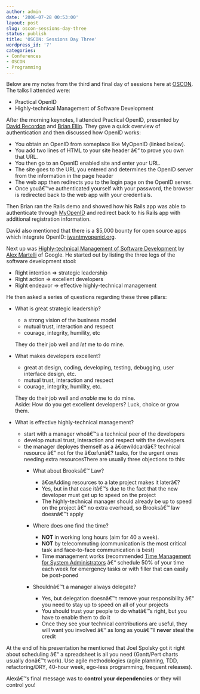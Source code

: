 ```yaml
---
author: admin
date: '2006-07-28 00:53:00'
layout: post
slug: oscon-sessions-day-three
status: publish
title: 'OSCON: Sessions Day Three'
wordpress_id: '7'
categories:
- Conferences
- OSCON
- Programming
---
```


Below are my notes from the third and final day of sessions here at
[OSCON](http://conferences.oreillynet.com/os2006/). The talks I attended
were:

-   Practical OpenID
-   Highly-technical Management of Software Development

After the morning keynotes, I attended Practical OpenID, presented by
[David Recordon](http://seanmountcastle.com/davidrecordon.com) and
[Brian Ellin](http://brianellin.com). They gave a quick overview of
authentication and then discussed how OpenID works:

-   You obtain an OpenID from someplace like MyOpenID (linked below).
-   You add two lines of HTML to your site header â€“ to prove you own
    that URL.
-   You then go to an OpenID enabled site and enter your URL.
-   The site goes to the URL you entered and determines the OpenID
    server from the information in the page header
-   The web app then redirects you to the login page on the OpenID
    server.
-   Once youâ€™ve authenticated yourself with your password, the browser
    is redirected back to the web app with your credentials.

Then Brian ran the Rails demo and showed how his Rails app was able to
authenticate through [MyOpenID](http://www.myopenid.com) and redirect
back to his Rails app with additional registration information.

David also mentioned that there is a $5,000 bounty for open source apps
which integrate OpenID:
[iwantmyopenid.org](http://iwantmyopenid.org/bounty).

Next up was [Highly-technical Management of Software
Development](http://conferences.oreillynet.com/cs/os2006/view/e_sess/8694)
by [Alex Martelli](http://www.aleax.it) of Google. He started out by
listing the three legs of the software development stool:

-   Right intention =\> strategic leadership
-   Right action =\> excellent developers
-   Right endeavor =\> effective highly-technical management

He then asked a series of questions regarding these three pillars:

-   What is great strategic leadership?
    -   a strong vision of the business model
    -   mutual trust, interaction and respect
    -   courage, integrity, humility, etc

    They do their job well and *let* me to do mine.
-   What makes developers excellent?
    -   great at design, coding, developing, testing, debugging, user
        interface design, etc.
    -   mutual trust, interaction and respect
    -   courage, integrity, humility, etc.

    They do their job well and *enable* me to do mine.\
     Aside: How do you get excellent developers? Luck, choice or grow
    them.
-   What is effective highly-technical management?
    -   start with a manager whoâ€™s a technical peer of the developers
    -   develop mutual trust, interaction and respect with the
        developers
    -   the manager deployes themself as a â€œwildcardâ€? technical
        resource â€“ not for the â€œfunâ€? tasks, for the urgent ones
        needing extra resourcesThere are usually three objections to
        this:
        -   What about Brooksâ€™ Law?
            -   â€œAdding resources to a late project makes it laterâ€?
            -   Yes, but in that case itâ€™s due to the fact that the
                new developer must get up to speed on the project
            -   The highly-technical manager should already be up to
                speed on the project â€“ no extra overhead, so Brooksâ€™
                law doesnâ€™t apply

        -   Where does one find the time?
            -   **NOT** in working long hours (aim for 40 a week).
            -   **NOT** by telecommuting (communication is the most
                critical task and face-to-face communication is best)
            -   Time management works (recommended [Time Management for
                System
                Administrators](http://www.amazon.com/gp/product/0596007833/sr=8-2/qid=1154131620/ref=pd_bbs_2/104-0491953-9680738?ie=UTF8)
                â€“ schedule 50% of your time each week for emergency
                tasks or with filler that can easily be post-poned

        -   Shouldnâ€™t a manager always delegate?
            -   Yes, but delegation doesnâ€™t remove your responsibility
                â€“ you need to stay up to speed on all of your projects
            -   You should trust your people to do whatâ€™s right, but
                you have to enable them to do it
            -   Once they see your technical contributions are useful,
                they will want you involved â€“ as long as youâ€™ll
                **never** steal the credit

At the end of his presentation he mentioned that Joel Spolsky got it
right about scheduling â€“ a spreadsheet is all you need (Gantt/Pert
charts usually donâ€™t work). Use agile methodologies (agile planning,
TDD, refactoring/DRY, 40-hour week, ego-less programming, frequent
releases).

Alexâ€™s final message was to **control your dependencies** or they will
control you!
